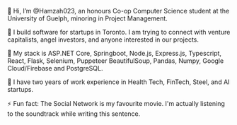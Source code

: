 👋 Hi, I’m @Hamzah023, an honours Co-op Computer Science student at the University of Guelph, minoring in Project Management.

👀 I build software for startups in Toronto. I am trying to connect with venture capitalists, angel investors, and anyone interested in our projects.
  
🌱 My stack is ASP.NET Core, Springboot, Node.js, Express.js, Typescript, React, Flask, Selenium, Puppeteer BeautifulSoup, Pandas, Numpy, Google Cloud/Firebase and PostgreSQL.

💞️ I have two years of work experience in Health Tech, FinTech, Steel, and AI startups.

⚡ Fun fact: The Social Network is my favourite movie. I'm actually listening to the soundtrack while writing this sentence.

<!---
Hamzah023/Hamzah023 is a ✨ special ✨ repository because its `README.md` (this file) appears on your GitHub profile.
You can click the Preview link to take a look at your changes.
--->
